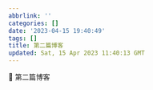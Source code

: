 ```yaml
---
abbrlink: ''
categories: []
date: '2023-04-15 19:40:49'
tags: []
title: 第二篇博客
updated: Sat, 15 Apr 2023 11:40:13 GMT
---
```

🙂 第二篇博客
